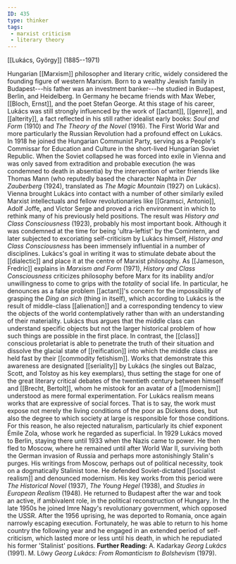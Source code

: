 ```yaml
---
ID: 435
type: thinker
tags: 
 - marxist criticism
 - literary theory
---
```


[[Lukács, György]] 
(1885--1971)


Hungarian [[Marxism]]
philosopher and literary critic, widely considered the founding figure
of western Marxism. Born to a wealthy Jewish family in Budapest---his
father was an investment banker---he studied in Budapest, Berlin, and
Heidelberg. In Germany he became friends with Max Weber, [[Bloch, Ernst]], and the poet Stefan
George. At this stage of his career, Lukács was still strongly
influenced by the work of
[[actant]],
[[genre]], and
[[alterity]], a fact reflected
in his still rather idealist early books: *Soul and Form* (1910) and
*The Theory of the Novel* (1916).
The First World War and more particularly the Russian Revolution had a
profound effect on Lukács. In 1918 he joined the Hungarian Communist
Party, serving as a People's Commissar for Education and Culture in the
short-lived Hungarian Soviet Republic. When the Soviet collapsed he was
forced into exile in Vienna and was only saved from extradition and
probable execution (he was condemned to death in absentia) by the
intervention of writer friends like Thomas Mann (who reputedly based the
character Naphta in *Der Zauberberg* (1924), translated as *The Magic
Mountain* (1927) on Lukács). Vienna brought Lukács into contact with a
number of other similarly exiled Marxist intellectuals and fellow
revolutionaries like [[Gramsci, Antonio]], Adolf Joffe, and
Victor Serge and proved a rich environment in which to rethink many of
his previously held positions. The result was *History and Class
Consciousness* (1923), probably his most important book.
Although it was condemned at the time for being 'ultra-leftist' by the
Comintern, and later subjected to excoriating self-criticism by Lukács
himself, *History and Class Consciousness* has been immensely
influential in a number of disciplines. Lukács's goal in writing it was
to stimulate debate about the
[[dialectic]] and place it at
the centre of Marxist philosophy. As [[Jameson, Fredric]] explains in
*Marxism and Form* (1971), *History and Class Consciousness* criticizes
philosophy before Marx for its inability and/or unwillingness to come to
grips with the *totality* of social life. In particular, he denounces as
a false problem [[actant]]'s
concern for the impossibility of grasping the *Ding an sich* (thing in
itself), which according to Lukács is the result of middle-class
[[alienation]] and a
corresponding tendency to view the objects of the world contemplatively
rather than with an understanding of their materiality.
Lukács thus argues that the middle class can understand specific objects
but not the larger historical problem of how such things are possible in
the first place. In contrast, the
[[class]] conscious
proletariat is able to penetrate the truth of their situation and
dissolve the glacial state of
[[reification]] into which
the middle class are held fast by their [[commodity fetishism]]. Works that
demonstrate this awareness are designated
[[seriality]] by Lukács (he
singles out Balzac, Scott, and Tolstoy as his key exemplars), thus
setting the stage for one of the great literary critical debates of the
twentieth century between himself and [[Brecht, Bertolt]], whom he mistook
for an avatar of a
[[modernism]] understood as
mere formal experimentation. For Lukács realism means works that are
expressive of social forces. That is to say, the work must expose not
merely the living conditions of the poor as Dickens does, but also the
degree to which society at large is responsible for those conditions.
For this reason, he also rejected naturalism, particularly its chief
exponent Émile Zola, whose work he regarded as superficial.
In 1929 Lukács moved to Berlin, staying there until 1933 when the Nazis
came to power. He then fled to Moscow, where he remained until after
World War II, surviving both the German invasion of Russia and perhaps
more astonishingly Stalin's purges. His writings from Moscow, perhaps
out of political necessity, took on a dogmatically Stalinist tone. He
defended Soviet-dictated [[socialist realism]] and denounced
modernism. His key works from this period were *The Historical Novel*
(1937), *The Young Hegel* (1938), and *Studies in European Realism*
(1948). He returned to Budapest after the war and took an active, if
ambivalent role, in the political reconstruction of Hungary. In the late
1950s he joined Imre Nagy's revolutionary government, which opposed the
USSR. After the 1956 uprising, he was deported to Romania, once again
narrowly escaping execution. Fortunately, he was able to return to his
home country the following year and he engaged in an extended period of
self-criticism, which lasted more or less until his death, in which he
repudiated his former 'Stalinist' positions.
**Further Reading:** A. Kadarkay *Georg Lukács* (1991).
M. Löwy *Georg Lukács: From Romanticism to Bolshevism* (1979).
